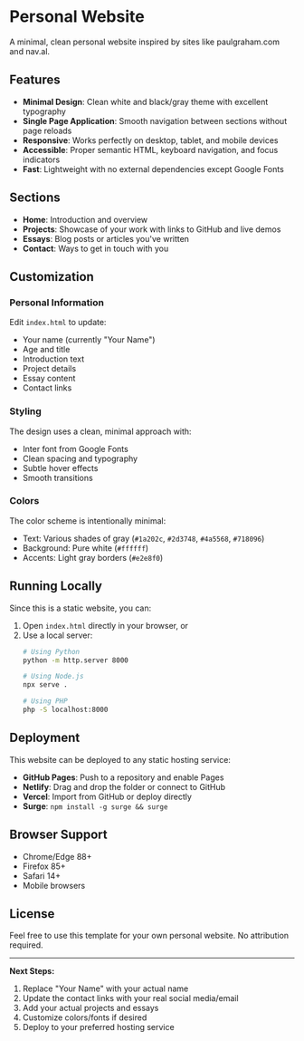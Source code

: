 # Personal Website

A minimal, clean personal website inspired by sites like paulgraham.com and nav.al.

## Features

- **Minimal Design**: Clean white and black/gray theme with excellent typography
- **Single Page Application**: Smooth navigation between sections without page reloads
- **Responsive**: Works perfectly on desktop, tablet, and mobile devices
- **Accessible**: Proper semantic HTML, keyboard navigation, and focus indicators
- **Fast**: Lightweight with no external dependencies except Google Fonts

## Sections

- **Home**: Introduction and overview
- **Projects**: Showcase of your work with links to GitHub and live demos
- **Essays**: Blog posts or articles you've written
- **Contact**: Ways to get in touch with you

## Customization

### Personal Information
Edit `index.html` to update:
- Your name (currently "Your Name")
- Age and title
- Introduction text
- Project details
- Essay content
- Contact links

### Styling
The design uses a clean, minimal approach with:
- Inter font from Google Fonts
- Clean spacing and typography
- Subtle hover effects
- Smooth transitions

### Colors
The color scheme is intentionally minimal:
- Text: Various shades of gray (`#1a202c`, `#2d3748`, `#4a5568`, `#718096`)
- Background: Pure white (`#ffffff`)
- Accents: Light gray borders (`#e2e8f0`)

## Running Locally

Since this is a static website, you can:
1. Open `index.html` directly in your browser, or
2. Use a local server:
   ```bash
   # Using Python
   python -m http.server 8000
   
   # Using Node.js
   npx serve .
   
   # Using PHP
   php -S localhost:8000
   ```

## Deployment

This website can be deployed to any static hosting service:
- **GitHub Pages**: Push to a repository and enable Pages
- **Netlify**: Drag and drop the folder or connect to GitHub
- **Vercel**: Import from GitHub or deploy directly
- **Surge**: `npm install -g surge && surge`

## Browser Support

- Chrome/Edge 88+
- Firefox 85+
- Safari 14+
- Mobile browsers

## License

Feel free to use this template for your own personal website. No attribution required.

---

**Next Steps:**
1. Replace "Your Name" with your actual name
2. Update the contact links with your real social media/email
3. Add your actual projects and essays
4. Customize colors/fonts if desired
5. Deploy to your preferred hosting service
